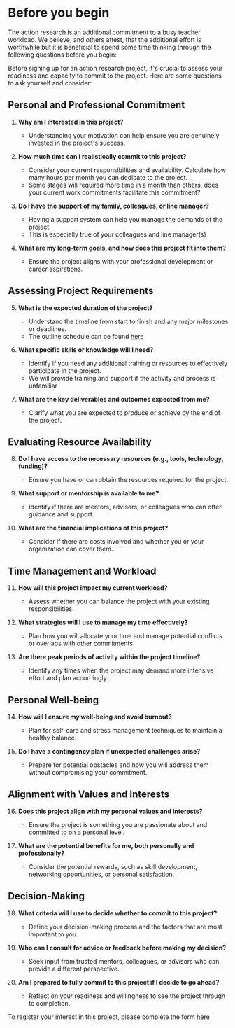 # Before you begin

The action research is an additional commitment to a busy teacher workload.  We believe, and others attest, that the additional effort is worthwhile but it is beneficial to spend some time thinking through the following questions before you begin:

Before signing up for an action research project, it's crucial to assess your readiness and capacity to commit to the project. Here are some questions to ask yourself and consider:

## Personal and Professional Commitment

1. **Why am I interested in this project?**

   - Understanding your motivation can help ensure you are genuinely invested in the project's success.

2. **How much time can I realistically commit to this project?**

   - Consider your current responsibilities and availability. Calculate how many hours per month you can dedicate to the project.
   - Some stages will required more time in a month than others, does your current work commitments facilitate this commitment?

3. **Do I have the support of my family, colleagues, or line manager?**
   
   - Having a support system can help you manage the demands of the project.
   - This is especially true of your colleagues and line manager(s)

4. **What are my long-term goals, and how does this project fit into them?**

   - Ensure the project aligns with your professional development or career aspirations.

## Assessing Project Requirements

5. **What is the expected duration of the project?**

   - Understand the timeline from start to finish and any major milestones or deadlines.
   - The outline schedule can be found [here](#)

6. **What specific skills or knowledge will I need?**

   - Identify if you need any additional training or resources to effectively participate in the project.
   - We will provide training and support if the activity and process is unfamiliar

7. **What are the key deliverables and outcomes expected from me?**

   - Clarify what you are expected to produce or achieve by the end of the project.

## Evaluating Resource Availability

8. **Do I have access to the necessary resources (e.g., tools, technology, funding)?**
 
   - Ensure you have or can obtain the resources required for the project.

9. **What support or mentorship is available to me?**
 
   - Identify if there are mentors, advisors, or colleagues who can offer guidance and support.

10. **What are the financial implications of this project?**
 
    - Consider if there are costs involved and whether you or your organization can cover them.

## Time Management and Workload

11. **How will this project impact my current workload?**
  
    - Assess whether you can balance the project with your existing responsibilities.

12. **What strategies will I use to manage my time effectively?**
  
    - Plan how you will allocate your time and manage potential conflicts or overlaps with other commitments.

13. **Are there peak periods of activity within the project timeline?**
  
    - Identify any times when the project may demand more intensive effort and plan accordingly.

## Personal Well-being

14. **How will I ensure my well-being and avoid burnout?**

    - Plan for self-care and stress management techniques to maintain a healthy balance.

15. **Do I have a contingency plan if unexpected challenges arise?**

    - Prepare for potential obstacles and how you will address them without compromising your commitment.

## Alignment with Values and Interests

16. **Does this project align with my personal values and interests?**

    - Ensure the project is something you are passionate about and committed to on a personal level.

17. **What are the potential benefits for me, both personally and professionally?**

    - Consider the potential rewards, such as skill development, networking opportunities, or personal satisfaction.

## Decision-Making

18. **What criteria will I use to decide whether to commit to this project?**

    - Define your decision-making process and the factors that are most important to you.

19. **Who can I consult for advice or feedback before making my decision?**

    - Seek input from trusted mentors, colleagues, or advisors who can provide a different perspective.

20. **Am I prepared to fully commit to this project if I decide to go ahead?**

    - Reflect on your readiness and willingness to see the project through to completion.

To register your interest in this project, please complete the form [here](#)